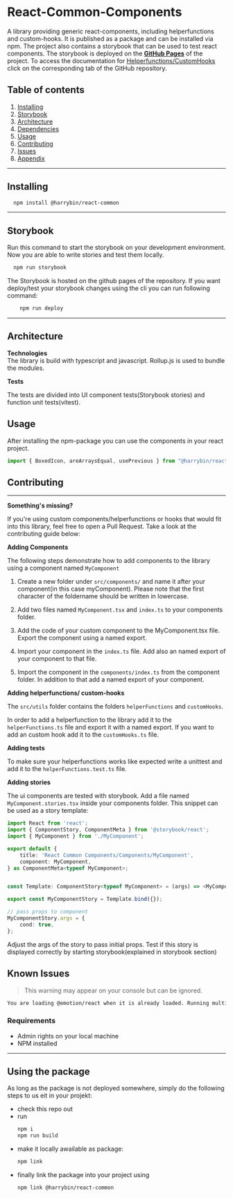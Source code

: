 # React-Common-Components



A library providing generic react-components, including helperfunctions and custom-hooks. 
It is published as a package and can be installed via npm. The project also contains a storybook that can be used to test react components.
The storybook is deployed on the **[GitHub Pages](https://harrybin.github.io/react-common/)** of the project. To access the documentation for [Helperfunctions/CustomHooks](https://pages.github/harrybin/react-common) click on the corresponding tab of the GitHub repository.   
## Table of contents

1. [Installing](#installing)
2. [Storybook](#storybook)  
3. [Architecture](#architecture)
4. [Dependencies](#dependencies)
5. [Usage](#usage)  
6. [Contributing](#contributing)  
7. [Issues](#issues)  
8. [Appendix](#appendix)


___

<a name="installing"></a>
## Installing
```bash
  npm install @harrybin/react-common
```
___

<a name ="storybook"></a>

## Storybook

Run this command to start the storybook on your development environment.
Now you are able to write stories and test them locally.

```bash
  npm run storybook
```

The Storybook is hosted on the github pages of the repository. If you want deploy/test your storybook changes using the cli  you can 
run following command:

```bash
    npm run deploy
```

___

<a name="architecture"></a>

## Architecture  
<p></p>

**Technologies**   
 The library is build with typescript and javascript. 
 Rollup.js is used to bundle the modules.


**Tests**
   
The tests are divided into UI component tests(Storybook stories) and function unit tests(vitest).  

<a name="usage"></a>

## Usage

After installing the npm-package you can use the components in your react project.

``` typescript
import { BoxedIcon, areArraysEqual, usePrevious } from "@harrybin/react-common";
```
<a name="contributing"></a>
## Contributing
___

__Something's missing?__  


If you're using custom components/helperfunctions or hooks that would fit into this library, feel free to open a Pull Request.
Take a look at the contributing guide below:



**Adding Components**

The following steps demonstrate how to add components to the library using a component named `MyComponent`


1. Create a new folder under `src/components/` and name it after your component(in this case myComponent). Please note that the   first character of the foldername should be written in lowercase.
  
2. Add two files named `MyComponent.tsx` and `index.ts` to your components folder.
  
3. Add the code of your custom component to the MyComponent.tsx file. 
   Export the component using a named export.
  
4.  Import your component in the `index.ts` file. Add also an named export of your component to that file.
      
5. Import the component in the `components/index.ts` from the component folder. 
   In addition to that add a named export of your component.

**Adding helperfunctions/ custom-hooks**
    
The `src/utils` folder contains the folders `helperFunctions` and  `customHooks`.  

In order to add a helperfunction to the library add it to the `helperFunctions.ts` file and export it with a named export. If you want to add an custom hook add it to the `customHooks.ts` file.

**Adding tests** 

To make sure your helperfunctions works like expected write a unittest and add it to
 the `helperFunctions.test.ts` file.



**Adding stories**

The ui components are tested with storybook. Add a file named `MyComponent.stories.tsx` inside your components folder. This snippet can be used as a story template:

```typescript
import React from 'react';
import { ComponentStory, ComponentMeta } from '@storybook/react';
import { MyComponent } from './MyComponent';

export default {
    title: 'React Common Components/Components/MyComponent',
    component: MyComponent,
} as ComponentMeta<typeof MyComponent>;


const Template: ComponentStory<typeof MyComponent> = (args) => <MyComponent {...args} />;

export const MyComponentStory = Template.bind({});

// pass props to component
MyComponentStory.args = {
    cond: true,
};

```
Adjust the args of the story to pass initial props.
Test if this story is displayed correctly by starting storybook(explained in storybook section)


<a name="issues"></a>
  
  
## Known Issues

> This warning may appear on your console but can be ignored.

  
```bash
You are loading @emotion/react when it is already loaded. Running multiple instances may cause problems
```


<a name="appendix"></a>


### Requirements

* Admin rights on your local machine
* NPM installed


---
## Using the package
As long as the package is not deployed somewhere, simply do the following steps to us eit in your projekt:
- check this repo out
- run 
  ``` sh 
  npm i
  npm run build
  ```
- make it locally awailable as package:
  ``` sh 
  npm link
  ```
- finally link the package into your project using
  ``` sh
  npm link @harrybin/react-common
  ```


